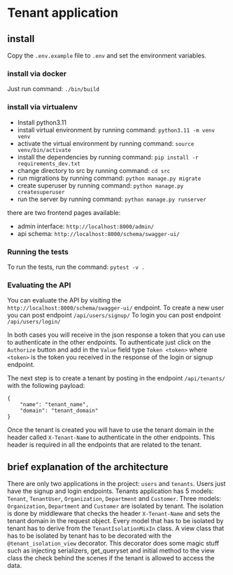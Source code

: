 # Tenant application

## install

Copy the `.env.example` file to `.env` and set the environment variables.


### install via docker

Just run command: `./bin/build`

### install via virtualenv

- Install python3.11
- install virtual environment by running command: `python3.11 -m venv venv`
- activate the virtual environment by running command: `source venv/bin/activate`
- install the dependencies by running command: `pip install -r requirements_dev.txt`
- change directory to src by running command: `cd src`
- run migrations by running command: `python manage.py migrate`
- create superuser by running command: `python manage.py createsuperuser`
- run the server by running command: `python manage.py runserver`

there are two frontend pages available:
- admin interface: `http://localhost:8000/admin/`
- api schema: `http://localhost:8000/schema/swagger-ui/`

### Running the tests

To run the tests, run the command: `pytest -v .`
 
### Evaluating the API

You can evaluate the API by visiting the `http://localhost:8000/schema/swagger-ui/` endpoint.
To create a new user you can post endpoint `/api/users/signup/`
To login you can post endpoint `/api/users/login/`

In both cases you will receive in the json response a token that you can use to authenticate in the other endpoints.
To authenticate just click on the `Authorize` button and add  in the `Value` field type `Token <token>` 
where `<token>` is the token you received in the response of the login or signup endpoint.

The next step is to create a tenant by posting in the endpoint `/api/tenants/` with the following payload:
```
{
    "name": "tenant_name",
    "domain": "tenant_domain"
}
```

Once the tenant is created you will have to use the tenant domain in the header called `X-Tenant-Name` to 
authenticate in the other endpoints. This header is required in all the endpoints that are related to the tenant.

## brief explanation of the architecture

There are only two applications in the project: `users` and `tenants`. 
Users just have the signup and login endpoints.
Tenants application has 5 models: `Tenant`, `TenantUser`, `Organization`, `Department` and `Customer`.
Three models: `Organization`, `Department` and `Customer` are isolated by tenant.
The isolation is done by middleware that checks the header `X-Tenant-Name` and sets the tenant domain in the 
request object. Every model that has to be isolated by tenant has to derive from the `TenantIsolationMixIn` class.
A view class that has to be isolated by tenant has to be decorated with the `@tenant_isolation_view` decorator.
This decorator does some magic stuff such as injecting serializers, get_queryset and initial method to the view class
the check behind the scenes if the tenant is allowed to access the data.
